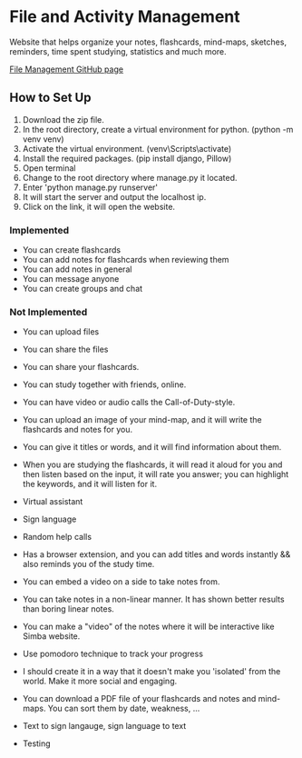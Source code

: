 # File and Activity Management

Website that helps organize your notes, flashcards, mind-maps, sketches, reminders, time spent studying, statistics and much more.

[File Management GitHub page](https://github.com/ZubairARooghwall/File-Management)

## How to Set Up

1. Download the zip file.
2. In the root directory, create a virtual environment for python. (python -m venv venv)
3. Activate the virtual environment. (venv\Scripts\activate)
4. Install the required packages. (pip install django, Pillow)
5. Open terminal
6. Change to the root directory where manage.py it located.
7. Enter 'python manage.py runserver'
8. It will start the server and output the localhost ip.
9. Click on the link, it will open the website.

### Implemented

- You can create flashcards
- You can add notes for flashcards when reviewing them
- You can add notes in general
- You can message anyone
- You can create groups and chat

### Not Implemented

- You can upload files 
- You can share the files
- You can share your flashcards. 
- You can study together with friends, online. 
- You can have video or audio calls the Call-of-Duty-style. 
- You can upload an image of your mind-map, and it will write the flashcards and notes for you. 
- You can give it titles or words, and it will find information about them. 
- When you are studying the flashcards, it will read it aloud for you and then listen based on the input, it will rate you answer; you can highlight the keywords, and it will listen for it.
- Virtual assistant
- Sign language
- Random help calls
- Has a browser extension, and you can add titles and words instantly && also reminds you of the study time.
- You can embed a video on a side to take notes from.
- You can take notes in a non-linear manner. It has shown better results than boring linear notes.
- You can make a "video" of the notes where it will be interactive like Simba website.
- Use pomodoro technique to track your progress
- I should create it in a way that it doesn't make you 'isolated' from the world. Make it more social and engaging.
- You can download a PDF file of your flashcards and notes and mind-maps. You can sort them by date, weakness, ...
- Text to sign langauge, sign language to text

- Testing
